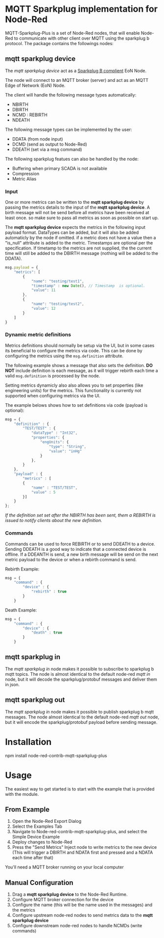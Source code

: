 # MQTT Sparkplug implementation for Node-Red

MQTT-Sparkplug-Plus is a set of Node-Red nodes, that will enable Node-Red to communicate with other client over MQTT using the sparkplug b protocol. The package contains the followings nodes:

## mqtt sparkplug device
The *mqtt sparkplug device* act as a [Sparkplug B complient](https://s3.amazonaws.com/ignition-modules/Current/Sparkplug+Specification.pdf) EoN Node. 

The node will connect to an MQTT broker (server) and act as an MQTT Edge of Network (EoN) Node. 

The client will handle the following message types automatically: 

* NBIRTH
* DBIRTH
* NCMD : REBIRTH
* NDEATH

The following message types can be implemented by the user:

* DDATA (from node input)
* DCMD (send as output to Node-Red)
* DDEATH (set via a msg command)

The following sparkplug featues can also be handled by the node:
* Buffering when primary SCADA is not available
* Compression
* Metric Alias

### Input
One or more metrics can be written to the **mqtt sparkplug device** by passing the metrics details to the input of the **mqtt sparkplug device**. A birth message will not be send before all metrics have been received at least once. so make sure to pass all metrics as soon as possible on start up.

The **mqtt sparkplug device** expects the metrics in the following input payload format. DataTypes can be added, but it will also be added automaticly by the node if omitted. if a metric does not have a value then a "is_null" attribute is added to the metric. Timestamps are optional per the specification. If timetamp to the metrics are not supplied, the the current time will still be added to the DBIRTH message (nothing will be added to the DDATA). 

```javascript
msg.payload = {
    "metrics": [
        {
            "name": "testing/test1",
            "timestamp" : new Date(), // Timestamp  is optional.
            "value": 11
        },
        {
            "name": "testing/test2",
            "value": 12
        }
    ]
}
```

### Dynamic metric definitions

Metrics definitions should normally be setup via the UI, but in some cases its beneficial to configure the metrics via code. This can be done by configuring the metrics using the `msg.definition` attribute.

The following example shows a message that also sets the definition. __DO NOT__ include definition is each message, as it will trigger rebirth each time a valid `msg.definition` is processed by the node.

Setting metrics dynamicly also also allows you to set properties (like engineering units) for the metrics. This functionality is currently not supported when configuring metrics via the UI.

The example belows shows how to set definitions via code (payload is optional):
```javascript
msg = {
    "definition" : {
        "TEST/TEST" : {
            "dataType" : "Int32",
            "properties": {
                "engUnits": {
                    "type": "String",
                    "value": "inHg"
                }
			}, 
        }
    },
    "payload" : {
        "metrics" : [
        {
            "name" : "TEST/TEST",
            "value" : 5
        }]
    }
};
```

_If the definition set set after the NBIRTH has been sent, them a REBIRTH is issued to notify clients about the new definition._

### Commands

Commands can be used to force REBIRTH or to send DDEATH to a device.  Sending DDEATH is a good way to indicate that a connected device is offline. If a DDEANTH is send, a new birth message will be send on the next metric payload to the device or when a rebirth command is send.

Rebirth Example:
```javascript    
msg = {
    "command" : {
        "device" : {
            "rebirth" : true
        }
    }   
```

Death Example:
```javascript  
msg = {
    "command" : {
        "device" : {
            "death" : true
        }
    }   
```

## mqtt sparkplug in
The *mqtt sparkplug in* node makes it possible to subscribe to sparkplug b mqtt topics. The node is almost identical to the default node-red *mqtt in* node, but it will decode the sparkplug/protobuf messages and deliver them in json.

## mqtt sparkplug out
The *mqtt sparkplug in* node makes it possible to publish sparkplug b mqtt messages. The node almost identical to the default node-red *mqtt out* node, but it will encode the sparkplug/protobuf payload before sending message.

# Installation
npm install node-red-contrib-mqtt-sparkplug-plus

# Usage
The easiest way to get started is to start with the example that is provided with the module.

## From Example
1. Open the Node-Red Export Dialog
2. Select the Examples Tab
3. Navigate to Node-red-contrib-mqtt-sparkplug-plus, and select the Simple Device Example
4. Deploy changes to Node-Red
5. Press the "Send Metrics" Inject node to write metrics to the new device (This will trigger a DBIRTH and NDATA first and pressed and a NDATA each time after that)

 You'll need a MQTT broker running on your local computer

## Manual Configuration
1. Drag a **mqtt sparkplug device** to the Node-Red Runtime. 
2. Configure MQTT broker connection for the device
3. Configure the name (this will be the name used in the messages) and the metrics
4. Configure upstream node-red nodes to send metrics data to the **mqtt sparkplug device** 
5. Configure downstream node-red nodes to handle NCMDs (write commands)
